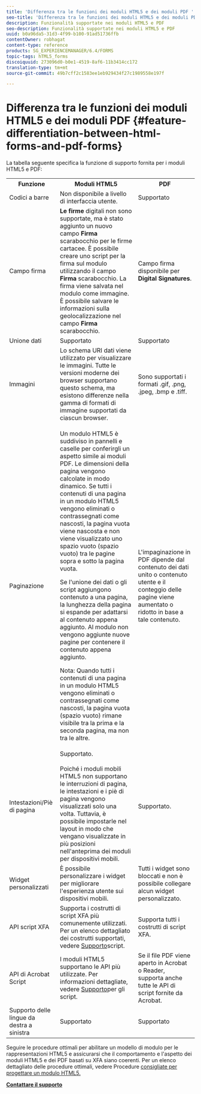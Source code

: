 ```yaml
---
title: 'Differenza tra le funzioni dei moduli HTML5 e dei moduli PDF '
seo-title: 'Differenza tra le funzioni dei moduli HTML5 e dei moduli PDF '
description: Funzionalità supportate nei moduli HTML5 e PDF
seo-description: Funzionalità supportate nei moduli HTML5 e PDF
uuid: b0a96da5-31d3-4f99-b100-91ad51736ffb
contentOwner: robhagat
content-type: reference
products: SG_EXPERIENCEMANAGER/6.4/FORMS
topic-tags: hTML5_forms
discoiquuid: 273096d0-b0e1-4519-8af6-11b3414cc172
translation-type: tm+mt
source-git-commit: 49b7cff2c1583ee1eb929434f27c1989558e197f

---
```



# Differenza tra le funzioni dei moduli HTML5 e dei moduli PDF {#feature-differentiation-between-html-forms-and-pdf-forms}

La tabella seguente specifica la funzione di supporto fornita per i moduli HTML5 e PDF:

<table> 
 <tbody>
  <tr>
   <th>Funzione</th> 
   <th>Moduli HTML5</th> 
   <th>PDF</th> 
  </tr>
  <tr>
   <td>Codici a barre<br /> </td> 
   <td>Non disponibile a livello di interfaccia utente. </td> 
   <td>Supportato</td> 
  </tr>
  <tr>
   <td>Campo firma<br /> </td> 
   <td><strong>Le firme</strong> digitali non sono supportate, ma è stato aggiunto un nuovo campo <strong>Firma</strong> scarabocchio per le firme cartacee. È possibile creare uno script per la firma sul modulo utilizzando il campo <strong>Firma</strong> scarabocchio. La firma viene salvata nel modulo come immagine. È possibile salvare le informazioni sulla geolocalizzazione nel campo <strong>Firma</strong> scarabocchio.</td> 
   <td>Campo firma disponibile per <strong>Digital Signatures</strong>.</td> 
  </tr>
  <tr>
   <td>Unione dati</td> 
   <td>Supportato</td> 
   <td>Supportato</td> 
  </tr>
  <tr>
   <td>Immagini</td> 
   <td>Lo schema URI dati viene utilizzato per visualizzare le immagini. Tutte le versioni moderne dei browser supportano questo schema, ma esistono differenze nella gamma di formati di immagine supportati da ciascun browser.<br /> </td> 
   <td>Sono supportati i formati .gif, .png, .jpeg, .bmp e .tiff.</td> 
  </tr>
  <tr>
   <td>Paginazione<br /> </td> 
   <td><p>Un modulo HTML5 è suddiviso in pannelli e caselle per conferirgli un aspetto simile ai moduli PDF. Le dimensioni della pagina vengono calcolate in modo dinamico. Se tutti i contenuti di una pagina in un modulo HTML5 vengono eliminati o contrassegnati come nascosti, la pagina vuota viene nascosta e non viene visualizzato uno spazio vuoto (spazio vuoto) tra le pagine sopra e sotto la pagina vuota.</p> <p>Se l'unione dei dati o gli script aggiungono contenuto a una pagina, la lunghezza della pagina si espande per adattarsi al contenuto appena aggiunto. Al modulo non vengono aggiunte nuove pagine per contenere il contenuto appena aggiunto. </p> <p><strong></strong> Nota: Quando tutti i contenuti di una pagina in un modulo HTML5 vengono eliminati o contrassegnati come nascosti, la pagina vuota (spazio vuoto) rimane visibile tra la prima e la seconda pagina, ma non tra le altre.</p> </td> 
   <td>L'impaginazione in PDF dipende dal contenuto dei dati unito o contenuto utente e il conteggio delle pagine viene aumentato o ridotto in base a tale contenuto.</td> 
  </tr>
  <tr>
   <td>Intestazioni/Piè di pagina </td> 
   <td>Supportato. <br /> <br /> Poiché i moduli mobili HTML5 non supportano le interruzioni di pagina, le intestazioni e i piè di pagina vengono visualizzati solo una volta. Tuttavia, è possibile impostarle nel layout in modo che vengano visualizzate in più posizioni nell'anteprima dei moduli per dispositivi mobili.<br /> </td> 
   <td>Supportato.</td> 
  </tr>
  <tr>
   <td>Widget personalizzati</td> 
   <td>È possibile personalizzare i widget per migliorare l'esperienza utente sui dispositivi mobili.<br /> </td> 
   <td>Tutti i widget sono bloccati e non è possibile collegare alcun widget personalizzato.<br /> </td> 
  </tr>
  <tr>
   <td>API script XFA</td> 
   <td>Supporta i costrutti di script XFA più comunemente utilizzati. Per un elenco dettagliato dei costrutti supportati, vedere <a href="/help/forms/using/scripting-support.md">Supporto</a>script.</td> 
   <td>Supporta tutti i costrutti di script XFA.</td> 
  </tr>
  <tr>
   <td>API di Acrobat Script </td> 
   <td>I moduli HTML5 supportano le API più utilizzate. Per informazioni dettagliate, vedere <a href="/help/forms/using/scripting-support.md">Supporto</a>per gli script.</td> 
   <td>Se il file PDF viene aperto in Acrobat o Reader, supporta anche tutte le API di script fornite da Acrobat.</td> 
  </tr>
  <tr>
   <td>Supporto delle lingue da destra a sinistra </td> 
   <td>Supportato</td> 
   <td>Supportato</td> 
  </tr>
 </tbody>
</table>

Seguire le procedure ottimali per abilitare un modello di modulo per le rappresentazioni HTML5 e assicurarsi che il comportamento e l&#39;aspetto dei moduli HTML5 e dei PDF basati su XFA siano coerenti. Per un elenco dettagliato delle procedure ottimali, vedere Procedure [consigliate per progettare un modulo HTML5.](/help/forms/using/best-practices-for-html5-forms.md)

**[Contattare il supporto](https://www.adobe.com/account/sign-in.supportportal.html)**
